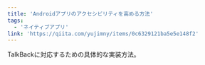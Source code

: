 ```yaml
---
title: 'Androidアプリのアクセシビリティを高める方法'
tags:
  - 'ネイティブアプリ'
link: 'https://qiita.com/yujimny/items/0c6329121ba5e5e148f2'
---
```


TalkBackに対応するための具体的な実装方法。